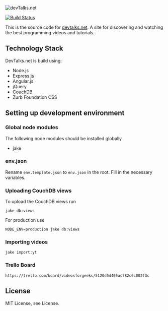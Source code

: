 ![devTalks.net](https://raw.github.com/sporto/devtalks.net/master/_assets/logo.png)

[![Build Status](https://travis-ci.org/sporto/devtalks.net.png?branch=master,develop)](https://travis-ci.org/sporto/devtalks.net)

This is the source code for [devtalks.net](http://devtalks.net). A site for discovering and watching the best programming videos and tutorials.

## Technology Stack

DevTalks.net is build using:

- Node.js
- Express.js
- Angular.js
- jQuery
- CouchDB
- Zurb Foundation CSS

## Setting up development environment

### Global node modules

The following node modules should be installed globally

- jake

### env.json

Rename `env.template.json` to `env.json` in the root. Fill in the necessary variables.

### Uploading CouchDB views

To upload the CouchDB views run

	jake db:views

For production use
	
	NODE_ENV=production jake db:views

### Importing videos

	jake import:yt

### Trello Board

	https://trello.com/board/videosforgeeks/5120d5d405ac782c6c002f3c

## License

MIT License, see License.

